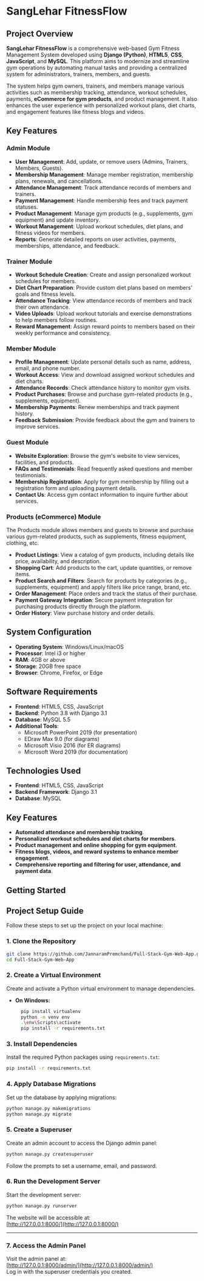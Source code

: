 # **SangLehar FitnessFlow**

## **Project Overview**

**SangLehar FitnessFlow** is a comprehensive web-based Gym Fitness Management System developed using **Django (Python)**, **HTML5**, **CSS**, **JavaScript**, and **MySQL**. This platform aims to modernize and streamline gym operations by automating manual tasks and providing a centralized system for administrators, trainers, members, and guests.

The system helps gym owners, trainers, and members manage various activities such as membership tracking, attendance, workout schedules, payments, **eCommerce for gym products**, and product management. It also enhances the user experience with personalized workout plans, diet charts, and engagement features like fitness blogs and videos.

## **Key Features**

### **Admin Module**
- **User Management**: Add, update, or remove users (Admins, Trainers, Members, Guests).
- **Membership Management**: Manage member registration, membership plans, renewals, and cancellations.
- **Attendance Management**: Track attendance records of members and trainers.
- **Payment Management**: Handle membership fees and track payment statuses.
- **Product Management**: Manage gym products (e.g., supplements, gym equipment) and update inventory.
- **Workout Management**: Upload workout schedules, diet plans, and fitness videos for members.
- **Reports**: Generate detailed reports on user activities, payments, memberships, attendance, and feedback.

### **Trainer Module**
- **Workout Schedule Creation**: Create and assign personalized workout schedules for members.
- **Diet Chart Preparation**: Provide custom diet plans based on members' goals and fitness levels.
- **Attendance Tracking**: View attendance records of members and track their own attendance.
- **Video Uploads**: Upload workout tutorials and exercise demonstrations to help members follow routines.
- **Reward Management**: Assign reward points to members based on their weekly performance and consistency.

### **Member Module**
- **Profile Management**: Update personal details such as name, address, email, and phone number.
- **Workout Access**: View and download assigned workout schedules and diet charts.
- **Attendance Records**: Check attendance history to monitor gym visits.
- **Product Purchases**: Browse and purchase gym-related products (e.g., supplements, equipment).
- **Membership Payments**: Renew memberships and track payment history.
- **Feedback Submission**: Provide feedback about the gym and trainers to improve services.

### **Guest Module**
- **Website Exploration**: Browse the gym's website to view services, facilities, and products.
- **FAQs and Testimonials**: Read frequently asked questions and member testimonials.
- **Membership Registration**: Apply for gym membership by filling out a registration form and uploading payment details.
- **Contact Us**: Access gym contact information to inquire further about services.

### **Products (eCommerce) Module**
The Products module allows members and guests to browse and purchase various gym-related products, such as supplements, fitness equipment, clothing, etc.

- **Product Listings**: View a catalog of gym products, including details like price, availability, and description.
- **Shopping Cart**: Add products to the cart, update quantities, or remove items.
- **Product Search and Filters**: Search for products by categories (e.g., supplements, equipment) and apply filters like price range, brand, etc.
- **Order Management**: Place orders and track the status of their purchase.
- **Payment Gateway Integration**: Secure payment integration for purchasing products directly through the platform.
- **Order History**: View purchase history and order details.

## **System Configuration**

- **Operating System**: Windows/Linux/macOS
- **Processor**: Intel i3 or higher
- **RAM**: 4GB or above
- **Storage**: 20GB free space
- **Browser**: Chrome, Firefox, or Edge

## **Software Requirements**

- **Frontend**: HTML5, CSS, JavaScript
- **Backend**: Python 3.8 with Django 3.1
- **Database**: MySQL 5.5
- **Additional Tools**:
  - Microsoft PowerPoint 2019 (for presentation)
  - EDraw Max 9.0 (for diagrams)
  - Microsoft Visio 2016 (for ER diagrams)
  - Microsoft Word 2019 (for documentation)

## **Technologies Used**

- **Frontend**: HTML5, CSS, JavaScript
- **Backend Framework**: Django 3.1
- **Database**: MySQL

## **Key Features**

- **Automated attendance and membership tracking**.
- **Personalized workout schedules and diet charts for members**.
- **Product management and online shopping for gym equipment**.
- **Fitness blogs, videos, and reward systems to enhance member engagement**.
- **Comprehensive reporting and filtering for user, attendance, and payment data**.

## **Getting Started**

## **Project Setup Guide**

Follow these steps to set up the project on your local machine:

### **1. Clone the Repository**
```bash
git clone https://github.com/JannaramPremchand/Full-Stack-Gym-Web-App.git
cd Full-Stack-Gym-Web-App
```

### **2. Create a Virtual Environment**
Create and activate a Python virtual environment to manage dependencies.

- **On Windows:**
  ```bash
    pip install virtualenv
    python -m venv env
    .\env\Scripts\activate
    pip install -r requirements.txt
  ```

### **3. Install Dependencies**
Install the required Python packages using `requirements.txt`:
```bash
pip install -r requirements.txt
```

### **4. Apply Database Migrations**
Set up the database by applying migrations:
```bash
python manage.py makemigrations
python manage.py migrate
```

### **5. Create a Superuser**
Create an admin account to access the Django admin panel:
```bash
python manage.py createsuperuser
```
Follow the prompts to set a username, email, and password.

### **6. Run the Development Server**
Start the development server:
```bash
python manage.py runserver
```

The website will be accessible at:  
[http://127.0.0.1:8000/](http://127.0.0.1:8000/)

---

### **7. Access the Admin Panel**
Visit the admin panel at:  
[http://127.0.0.1:8000/admin/](http://127.0.0.1:8000/admin/)  
Log in with the superuser credentials you created.

